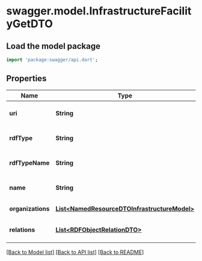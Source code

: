 # swagger.model.InfrastructureFacilityGetDTO

## Load the model package
```dart
import 'package:swagger/api.dart';
```

## Properties
Name | Type | Description | Notes
------------ | ------------- | ------------- | -------------
**uri** | **String** |  | [optional] [default to null]
**rdfType** | **String** |  | [optional] [default to null]
**rdfTypeName** | **String** |  | [optional] [default to null]
**name** | **String** |  | [optional] [default to null]
**organizations** | [**List&lt;NamedResourceDTOInfrastructureModel&gt;**](NamedResourceDTOInfrastructureModel.md) |  | [default to []]
**relations** | [**List&lt;RDFObjectRelationDTO&gt;**](RDFObjectRelationDTO.md) |  | [optional] [default to []]

[[Back to Model list]](../README.md#documentation-for-models) [[Back to API list]](../README.md#documentation-for-api-endpoints) [[Back to README]](../README.md)


